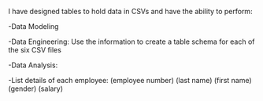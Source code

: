 I have designed tables to hold data in CSVs and have the ability to perform:

-Data Modeling

-Data Engineering:
  Use the information to create a table schema for each of the six CSV files

-Data Analysis:
  
  -List details of each employee: 
    (employee number)
    (last name)
    (first name)
    (gender)
    (salary)
